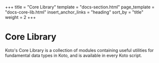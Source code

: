 +++
title = "Core Library"
template = "docs-section.html"
page_template = "docs-core-lib.html"
insert_anchor_links = "heading"
sort_by = "title"
weight = 2
+++

# Core Library

Koto's Core Library is a collection of modules containing useful utilities for
fundamental data types in Koto, and is available in every Koto script.
